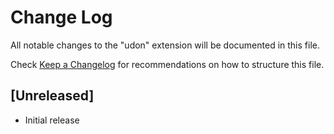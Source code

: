 # Change Log

All notable changes to the "udon" extension will be documented in this file.

Check [Keep a Changelog](http://keepachangelog.com/) for recommendations on how to structure this file.

## [Unreleased]

- Initial release